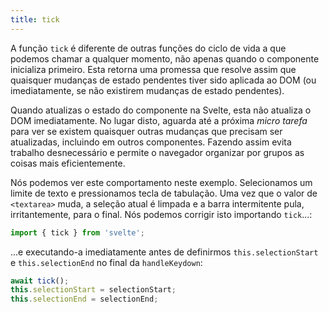 ```yaml
---
title: tick
---
```


A função `tick` é diferente de outras funções do ciclo de vida a que podemos chamar a qualquer momento, não apenas quando o componente inicializa primeiro. Esta retorna uma promessa que resolve assim que quaisquer mudanças de estado pendentes tiver sido aplicada ao DOM (ou imediatamente, se não existirem mudanças de estado pendentes).

Quando atualizas o estado do componente na Svelte, esta não atualiza o DOM imediatamente. No lugar disto, aguarda até a próxima *micro tarefa* para ver se existem quaisquer outras mudanças que precisam ser atualizadas, incluindo em outros componentes. Fazendo assim evita trabalho desnecessário e permite o navegador organizar por grupos as coisas mais eficientemente.

Nós podemos ver este comportamento neste exemplo. Selecionamos um limite de texto e pressionamos tecla de tabulação. Uma vez que o valor de `<textarea>` muda, a seleção atual é limpada e a barra intermitente pula, irritantemente, para o final. Nós podemos corrigir isto importando `tick`...:

```js
import { tick } from 'svelte';
```

...e executando-a imediatamente antes de definirmos `this.selectionStart` e `this.selectionEnd` no final da `handleKeydown`:

```js
await tick();
this.selectionStart = selectionStart;
this.selectionEnd = selectionEnd;
```

